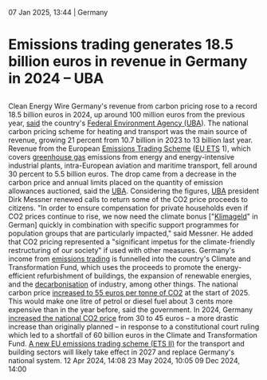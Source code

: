 07 Jan 2025, 13:44
| 
Germany
# Emissions trading generates 18.5 billion euros in revenue in Germany in 2024 – UBA
## 
Clean Energy Wire
Germany's revenue from carbon pricing rose to a record 18.5 billion euros in 2024, up around 100 million euros from the previous year, [said](https://www.dehst.de/SharedDocs/Pressemitteilungen/DE/2025-001-jahresabschluss-2024-euets-nehs.html?nn=282312) the country's [Federal Environment Agency (UBA](https://www.cleanenergywire.org/experts/uba-federal-environment-agency)). 
The national carbon pricing scheme for heating and transport was the main source of revenue, growing 21 percent from 10.7 billion in 2023 to 13 billion last year. Revenue from the European [Emissions Trading Scheme](https://www.cleanenergywire.org/glossary/letter_e#emissions_trading_scheme) ([EU ETS](https://www.cleanenergywire.org/glossary/letter_e#eu_ets) 1), which covers [greenhouse gas](https://www.cleanenergywire.org/glossary/letter_g#greenhouse_gas) emissions from energy and energy-intensive industrial plants, intra-European aviation and maritime transport, fell around 30 percent to 5.5 billion euros. The drop came from a decrease in the carbon price and annual limits placed on the quantity of emission allowances auctioned, said the [UBA](https://www.cleanenergywire.org/experts/uba-federal-environment-agency).
Considering the figures, [UBA](https://www.cleanenergywire.org/experts/uba-federal-environment-agency) president Dirk Messner renewed calls to return some of the CO2 price proceeds to citizens. "In order to ensure compensation for private households even if CO2 prices continue to rise, we now need the climate bonus ["[Klimageld](https://www.cleanenergywire.org/news/klimageld-return-co2-price-revenues-citizens-not-2025-econ-min-habeck)" in German] quickly in combination with specific support programmes for population groups that are particularly impacted," said Messner. 
He added that CO2 pricing represented a "significant impetus for the climate-friendly restructuring of our society" if used with other measures. Germany's income from [emissions trading](https://www.cleanenergywire.org/glossary/letter_e#emissions_trading) is funnelled into the country's Climate and Transformation Fund, which uses the proceeds to promote the energy-efficient refurbishment of buildings, the expansion of renewable energies, and the [decarbonisation](https://www.cleanenergywire.org/glossary/letter_d#decarbonisation) of industry, among other things.
The national carbon price [increased to 55 euros per tonne of CO2](https://www.bundesregierung.de/breg-de/aktuelles/co2-preis-kohle-abfallbrennstoffe-2061622) at the start of 2025. This would make one litre of petrol or diesel fuel about 3 cents more expensive than in the year before, said the government. In 2024, Germany [increased the national CO2 price](https://www.cleanenergywire.org/news/germany-makes-record-eu18-bln-sale-co2-emission-rights) from 30 to 45 euros – a more drastic increase than originally planned – in response to a constitutional court ruling which led to a shortfall of 60 billion euros in the Climate and Transformation Fund.
[A new EU emissions trading scheme (ETS II)](https://www.cleanenergywire.org/news/germany-should-stick-fixed-carbon-price-until-new-eu-ets-takes-full-effect-energy-industry) for the transport and building sectors will likely take effect in 2027 and replace Germany's national system. 
12 Apr 2024, 14:08
23 May 2024, 10:05
09 Dec 2024, 14:00